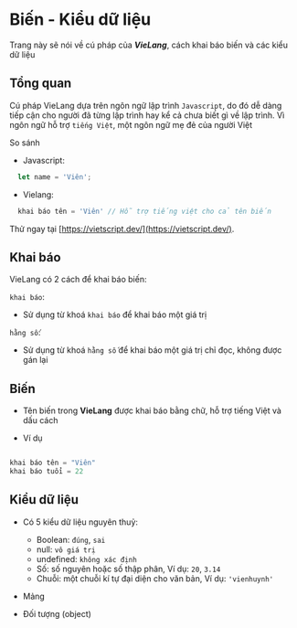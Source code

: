 
# Biến - Kiểu dữ liệu

Trang này sẽ nói về cú pháp của ***VieLang***, cách khai báo biến và các kiểu dữ liệu

## Tổng quan

Cú pháp VieLang dựa trên ngôn ngữ lập trình `Javascript`, do đó dễ dàng tiếp cận cho người đã từng lập trình hay kể cả chưa biết gì về lập trình. Vì ngôn ngữ hỗ trợ `tiếng Việt`, một ngôn ngữ mẹ đẻ của người Việt

So sánh

- Javascript:

```js
  let name = 'Viên';
```

- Vielang:

```js
  khai báo tên = 'Viên' // Hỗ trợ tiếng việt cho cả tên biến

```

Thử ngay tại [https://vietscript.dev/](https://vietscript.dev/).

## Khai báo

VieLang có 2 cách để khai báo biến:


`khai báo`:
  - Sử dụng từ khoá `khai báo` để khai báo một giá trị

`hằng số`:
  - Sử dụng từ khoá `hằng số` để khai báo một giá trị chỉ đọc, không được gán lại

## Biến

- Tên biến trong **VieLang** được khai báo bằng chữ, hỗ trợ tiếng Việt và dấu cách

- Ví dụ

```js

khai báo tên = "Viên"
khai báo tuổi = 22

```

## Kiểu dữ liệu

  - Có 5 kiểu dữ liệu nguyên thuỷ:
    
    - Boolean: `đúng`, `sai`
    - null: `vô giá trị`
    - undefined: `không xác định`
    - Số: số nguyên hoặc số thập phân, Ví dụ: `20`, `3.14`
    - Chuỗi: một chuỗi kí tự đại diện cho văn bản, Ví dụ: `'vienhuynh'`

  - Mảng
  - Đối tượng  (object)